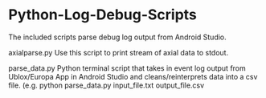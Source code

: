 # Python-Log-Debug-Scripts
The included scripts parse debug log output from Android Studio. 


axialparse.py
    Use this script to print stream of axial data to stdout.
    
    
parse_data.py
    Python terminal script that takes in event log output from Ublox/Europa App
    in Android Studio and cleans/reinterprets data into a csv file.
    (e.g.   		python parse_data.py input_file.txt	output_file.csv
    
    



